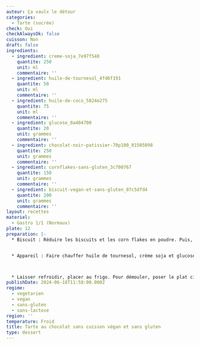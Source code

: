```yaml
---
auteur: Ça vaulx le détour
categories:
  - Tarte (sucrée)
check: Oui
checkAlwaysOk: false
cuisson: Non
draft: false
ingredients:
  - ingredient: creme-soja_7e97f548
    quantite: 250
    unit: ml
    commentaire: ''
  - ingredient: huile-de-tournesol_4fd6f191
    quantite: 50
    unit: ml
    commentaire: ''
  - ingredient: huile-de-coco_5824e275
    quantite: 75
    unit: ml
    commentaire: ''
  - ingredient: glucose_0a404700
    quantite: 20
    unit: grammes
    commentaire: ''
  - ingredient: chocolat-noir-patissier-70p100_01505098
    quantite: 250
    unit: grammes
    commentaire: ''
  - ingredient: cornflakes-sans-gluten_3c700767
    quantite: 150
    unit: grammes
    commentaire: ''
  - ingredient: biscuit-vegan-et-sans-gluten_07c5dfd4
    quantite: 200
    unit: grammes
    commentaire: ''
layout: recettes
materiel:
  - Gastro 1/1 (Normaux)
plate: 12
preparation: |-
  * Biscuit : Réduire les biscuits et les corn flakes en poudre. Puis, ajouter l’huile coco fondue. Bien tasser le mélange au fond du moule et réserver au frais au moins une heure.


  * Appareil : Faire chauffer huile de tournesol, crème soja et glucose. Verser sur chocolat concassé.



  * Laisser refroidir, placer au frigo. Pour démouler, poser le plat cinq seconde dans un bain marie.
publishDate: 2024-06-18T11:58:00.000Z
regime:
  - vegetarien
  - vegan
  - sans-gluten
  - sans-lactose
region: ''
temperature: Froid
title: Tarte au chocolat sans cuisson végan et sans gluten
type: dessert
---
```

